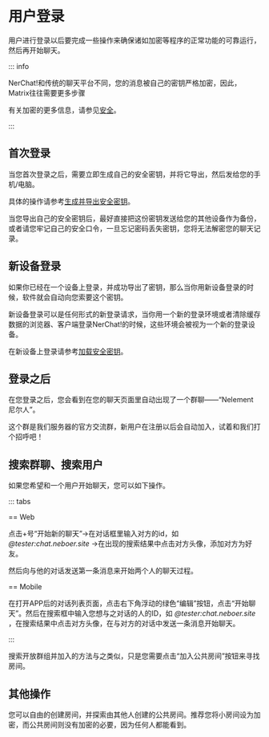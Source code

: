 # 用户登录

用户进行登录以后要完成一些操作来确保诸如加密等程序的正常功能的可靠运行，然后再开始聊天。

::: info

NerChat!和传统的聊天平台不同，您的消息被自己的密钥严格加密，因此，Matrix往往需要更多步骤

有关加密的更多信息，请参见[安全](../security/)。

:::

## 首次登录

当您首次登录之后，需要立即生成自己的安全密钥，并将它导出，然后发给您的手机/电脑。

具体的操作请参考[生成并导出安全密钥](../security/secure_key/#生成并导出安全密钥)。

当您导出自己的安全密钥后，最好直接把这份密钥发送给您的其他设备作为备份，或者请您牢记自己的安全口令，一旦忘记密码丢失密钥，您将无法解密您的聊天记录。

## 新设备登录

如果你已经在一个设备上登录，并成功导出了密钥，那么当你用新设备登录的时候，软件就会自动向您索要这个密钥。

新设备登录可以是任何形式的新登录请求，当你用一个新的登录环境或者清除缓存数据的浏览器、客户端登录NerChat!的时候，这些环境会被视为一个新的登录设备。

在新设备上登录请参考[加载安全密钥](../security/secure_key/#加载安全密钥)。

## 登录之后

在您登录之后，您会看到在您的聊天页面里自动出现了一个群聊——“Nelement 尼尔人”。

这个群是我们服务器的官方交流群，新用户在注册以后会自动加入，试着和我们打个招呼吧！

## 搜索群聊、搜索用户

如果您希望和一个用户开始聊天，您可以如下操作。

::: tabs

== Web

点击+号“开始新的聊天”->在对话框里输入对方的id，如 *@tester:chat.neboer.site* ->在出现的搜索结果中点击对方头像，添加对方为好友。

然后向与他的对话发送第一条消息来开始两个人的聊天过程。

== Mobile

在打开APP后的对话列表页面，点击右下角浮动的绿色“编辑”按钮，点击“开始聊天”。然后在搜索框中输入您想与之对话的人的ID，如 *@tester:chat.neboer.site* ，在搜索结果中点击对方头像，在与对方的对话中发送一条消息开始聊天。

:::

搜索开放群组并加入的方法与之类似，只是您需要点击“加入公共房间”按钮来寻找房间。


## 其他操作

您可以自由的创建房间，并探索由其他人创建的公共房间。推荐您将小房间设为加密，而公共房间则没有加密的必要，因为任何人都能看到。
